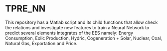 # TPRE_NN

This repository has a Matlab script and its child functions that allow check the relations and investigate new features to train a Neural Network to predict several elements integrates of the EES namely: Energy Consumption, Eolic Production, Hydric, Cogeneration + Solar, Nuclear, Coal, Natural Gas, Exportation and Price. 
